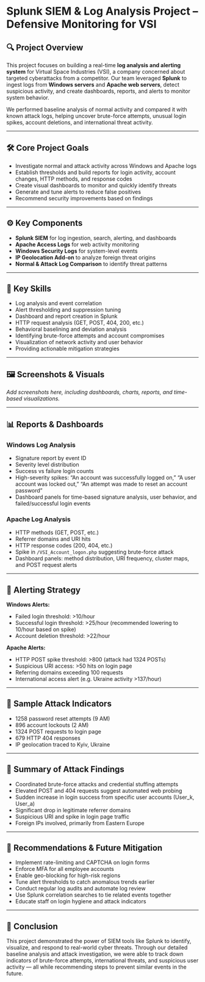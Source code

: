 # Splunk SIEM & Log Analysis Project – Defensive Monitoring for VSI  

## 🔍 Project Overview  

This project focuses on building a real-time **log analysis and alerting system** for Virtual Space Industries (VSI), a company concerned about targeted cyberattacks from a competitor. Our team leveraged **Splunk** to ingest logs from **Windows servers** and **Apache web servers**, detect suspicious activity, and create dashboards, reports, and alerts to monitor system behavior.

We performed baseline analysis of normal activity and compared it with known attack logs, helping uncover brute-force attempts, unusual login spikes, account deletions, and international threat activity.

---

## 🛠️ Core Project Goals  

- Investigate normal and attack activity across Windows and Apache logs  
- Establish thresholds and build reports for login activity, account changes, HTTP methods, and response codes  
- Create visual dashboards to monitor and quickly identify threats  
- Generate and tune alerts to reduce false positives  
- Recommend security improvements based on findings  

---

## ⚙️ Key Components  

- **Splunk SIEM** for log ingestion, search, alerting, and dashboards  
- **Apache Access Logs** for web activity monitoring  
- **Windows Security Logs** for system-level events  
- **IP Geolocation Add-on** to analyze foreign threat origins  
- **Normal & Attack Log Comparison** to identify threat patterns  

---

## 🧠 Key Skills  

- Log analysis and event correlation  
- Alert thresholding and suppression tuning  
- Dashboard and report creation in Splunk  
- HTTP request analysis (GET, POST, 404, 200, etc.)  
- Behavioral baselining and deviation analysis  
- Identifying brute-force attempts and account compromises  
- Visualization of network activity and user behavior  
- Providing actionable mitigation strategies  

---

## 🖼️ Screenshots & Visuals  

*Add screenshots here, including dashboards, charts, reports, and time-based visualizations.*  

---

## 📊 Reports & Dashboards  

### Windows Log Analysis  
- Signature report by event ID  
- Severity level distribution  
- Success vs failure login counts  
- High-severity spikes: “An account was successfully logged on,” “A user account was locked out,” “An attempt was made to reset an account password”  
- Dashboard panels for time-based signature analysis, user behavior, and failed/successful login events  

### Apache Log Analysis  
- HTTP methods (GET, POST, etc.)  
- Referrer domains and URI hits  
- HTTP response codes (200, 404, etc.)  
- Spike in `/VSI_Account_logon.php` suggesting brute-force attack  
- Dashboard panels: method distribution, URI frequency, cluster maps, and POST request alerts  

---

## 🚨 Alerting Strategy  

**Windows Alerts:**  
- Failed login threshold: >10/hour  
- Successful login threshold: >25/hour (recommended lowering to 10/hour based on spike)  
- Account deletion threshold: >22/hour  

**Apache Alerts:**  
- HTTP POST spike threshold: >800 (attack had 1324 POSTs)  
- Suspicious URI access: >50 hits on login page  
- Referring domains exceeding 100 requests  
- International access alert (e.g. Ukraine activity >137/hour)  

---

## 🚧 Sample Attack Indicators  

- 1258 password reset attempts (9 AM)  
- 896 account lockouts (2 AM)  
- 1324 POST requests to login page  
- 679 HTTP 404 responses  
- IP geolocation traced to Kyiv, Ukraine  

---

## 🔐 Summary of Attack Findings  

- Coordinated brute-force attacks and credential stuffing attempts  
- Elevated POST and 404 requests suggest automated web probing  
- Sudden increase in login success from specific user accounts (User_k, User_a)  
- Significant drop in legitimate referrer domains  
- Suspicious URI and spike in login page traffic  
- Foreign IPs involved, primarily from Eastern Europe  

---

## 🔐 Recommendations & Future Mitigation  

- Implement rate-limiting and CAPTCHA on login forms  
- Enforce MFA for all employee accounts  
- Enable geo-blocking for high-risk regions  
- Tune alert thresholds to catch anomalous trends earlier  
- Conduct regular log audits and automate log review  
- Use Splunk correlation searches to tie related events together  
- Educate staff on login hygiene and attack indicators  


---

## 🧪 Conclusion  

This project demonstrated the power of SIEM tools like Splunk to identify, visualize, and respond to real-world cyber threats. Through our detailed baseline analysis and attack investigation, we were able to track down indicators of brute-force attempts, international threats, and suspicious user activity — all while recommending steps to prevent similar events in the future.
